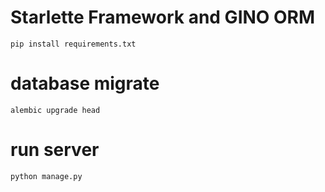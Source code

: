 # Starlette Framework and GINO ORM

```
pip install requirements.txt
```
# database migrate
```
alembic upgrade head
```
# run server
```
python manage.py
```